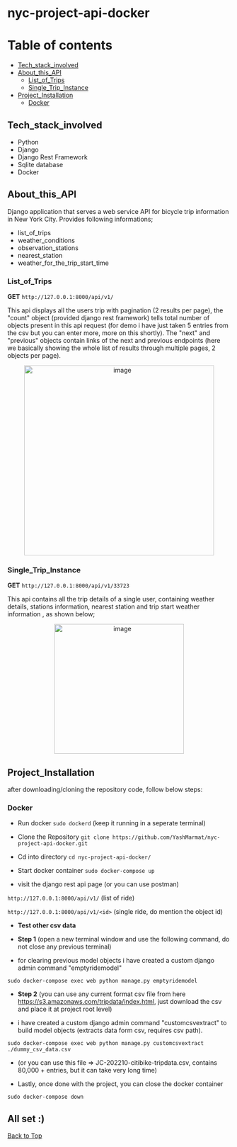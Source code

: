 # nyc-project-api-docker

# Table of contents
- [Tech_stack_involved](#Tech_stack_involved)
- [About_this_API](#About_this_API)
  * [List_of_Trips](#List_of_Trips)
  * [Single_Trip_Instance](#Single_Trip_Instance)
- [Project_Installation](#Project_Installation)
  * [Docker](#Docker)


## Tech_stack_involved
- Python
- Django
- Django Rest Framework
- Sqlite database
- Docker

## About_this_API
Django application that serves a web service API for bicycle trip information in New York City. 
Provides following informations;
- list_of_trips
- weather_conditions
- observation_stations 
- nearest_station
- weather_for_the_trip_start_time

### List_of_Trips

<b>GET</b> `http://127.0.0.1:8000/api/v1/`

This api displays all the users trip with pagination (2 results per page), the "count" object (provided django rest framework) tells total number of objects 
present in this api request (for demo i have just taken 5 entries from the csv but you can enter more, more on this shortly). The "next" and "previous" objects 
contain links of the next and previous endpoints (here we basically showing the whole list of results through multiple pages, 2 objects per page). 

<p align="center">
<img width="429" alt="image" src="https://user-images.githubusercontent.com/59337853/203978735-81241242-8fba-4e98-aaf3-f0bf5882d923.png">
</p>

### Single_Trip_Instance
<b>GET</b> `http://127.0.0.1:8000/api/v1/33723`

This api contains all the trip details of a single user, containing weather details, stations information, nearest station and trip start weather information
, as shown below;
<p align="center">
  <img width="293" alt="image" src="https://user-images.githubusercontent.com/59337853/203980502-b8800566-d1b8-414d-a81e-4eb8c98fc5ff.png">
</p>

## Project_Installation
after downloading/cloning the repository code, follow below steps:

### Docker

- Run docker
`sudo dockerd` (keep it running in a seperate terminal) 

- Clone the Repository
`git clone https://github.com/YashMarmat/nyc-project-api-docker.git`

- Cd into directory
`cd nyc-project-api-docker/`

- Start docker container
`sudo docker-compose up`

- visit the django rest api page (or you can use postman)

`http://127.0.0.1:8000/api/v1/` (list of ride)

`http://127.0.0.1:8000/api/v1/<id>` (single ride, do mention the object id)

- <b>Test other csv data</b>

- <b>Step 1</b> (open a new terminal window and use the following command, do not close any previous terminal)

* for clearing previous model objects i have created a custom django admin command "emptyridemodel"

`sudo docker-compose exec web python manage.py emptyridemodel`

- <b>Step 2</b> (you can use any current format csv file from here https://s3.amazonaws.com/tripdata/index.html, 
just download the csv and place it at project root level)

* i have created a custom django admin command "customcsvextract" to build model objects (extracts data form csv, requires csv path).

`sudo docker-compose exec web python manage.py customcsvextract ./dummy_csv_data.csv`

- (or you can use this file => JC-202210-citibike-tripdata.csv, contains 80,000 + entries, but it can take very
long time)

- Lastly, once done with the project, you can close the docker container

`sudo docker-compose down`

## All set :)

<p><a href="#top">Back to Top</a></p>

